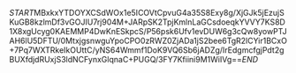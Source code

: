 $START$MBxkxYTDOYXCSdWOx1e5ICOVtCpvuG4a35S8Exy8g/XjGJk5jEzujSKuGB8kzlmDf3vGOJIU7rj904M+JARpSK2TpjKmlnLaGCsdoeqkYVVY7KS8D1X8xgUcyg0KAEMMP4DwKnESkpcS/P56psk6Ufv1evDUW6g3cQw8yowPTJAH6lU5DFTU/0MtxjgsnwguYpoCPO0zRWZ0ZjADa1jS2bee6TgR2lCYir1BCxO+7Pq7WXTRkeIkOUttC/yNS64Wmmf1DoK9VQ6Sb6jADZg/IrEdgmcfgjPdt2gBUXfdjdRUxjS3ldNCFynxGlqnaC+PUGQ/3FY7Kfiini9M1WiIVg==$END$